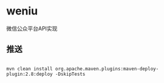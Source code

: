 # weniu
微信公众平台API实现

## 推送

```

mvn clean install org.apache.maven.plugins:maven-deploy-plugin:2.8:deploy -DskipTests

```
